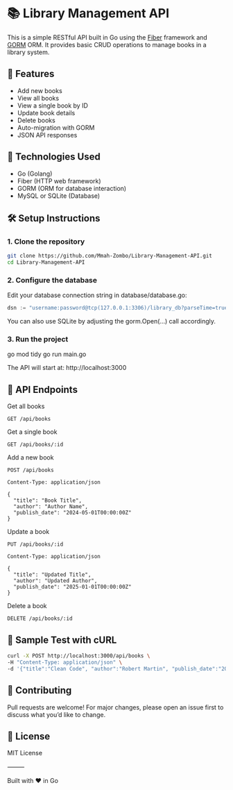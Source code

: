 # 📚 Library Management API

This is a simple RESTful API built in Go using the [Fiber](https://gofiber.io/) framework and [GORM](https://gorm.io/) ORM. It provides basic CRUD operations to manage books in a library system.

## 🚀 Features

- Add new books
- View all books
- View a single book by ID
- Update book details
- Delete books
- Auto-migration with GORM
- JSON API responses

## 🧱 Technologies Used

- Go (Golang)
- Fiber (HTTP web framework)
- GORM (ORM for database interaction)
- MySQL or SQLite (Database)

## 🛠️ Setup Instructions

### 1. Clone the repository

```bash
git clone https://github.com/Mmah-Zombo/Library-Management-API.git
cd Library-Management-API
```

### 2. Configure the database

Edit your database connection string in database/database.go:

```go
dsn := "username:password@tcp(127.0.0.1:3306)/library_db?parseTime=true"
```

You can also use SQLite by adjusting the gorm.Open(...) call accordingly.

### 3. Run the project

go mod tidy
go run main.go

The API will start at:
http://localhost:3000

## 📘 API Endpoints

Get all books

```GET /api/books```

Get a single book

```GET /api/books/:id```

Add a new book

```POST /api/books```

```http
Content-Type: application/json

{
  "title": "Book Title",
  "author": "Author Name",
  "publish_date": "2024-05-01T00:00:00Z"
}
```

Update a book

```PUT /api/books/:id```

```http
Content-Type: application/json

{
  "title": "Updated Title",
  "author": "Updated Author",
  "publish_date": "2025-01-01T00:00:00Z"
}
```

Delete a book

```DELETE /api/books/:id```

## 🧪 Sample Test with cURL

```bash
curl -X POST http://localhost:3000/api/books \
-H "Content-Type: application/json" \
-d '{"title":"Clean Code", "author":"Robert Martin", "publish_date":"2023-01-01T00:00:00Z"}'
```

## 🤝 Contributing

Pull requests are welcome! For major changes, please open an issue first to discuss what you’d like to change.

## 📄 License

MIT License

⸻

Built with ❤️ in Go
